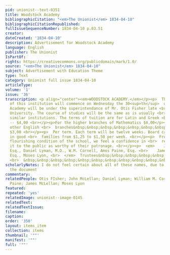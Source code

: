 ```yaml
---
pid: unionist--text-0351
title: Woodstock Academy
bibliographicCitation: "<em>The Unionist</em> 1834-04-10"
bibliographicCitationRepublished: 
fullIssueSequenceNumber: 1834-04-10 p.03.51
creator: 
dateCreated: '1834-04-10'
description: Advertisement for Woodstock Academy
language: English
publisher: The Unionist
IsPartOf: 
rights: https://creativecommons.org/publicdomain/mark/1.0/
source: "<em>The Unionist</em> 1834-04-10"
subject: Advertisement with Education Theme
type: Text
category: Unionist full issue 1834-04-10
articleType: 
volume: '1'
issue: '36'
transcription: <p align="center"><em>WOODSTOCK ACADEMY.</em></p><p>  The fall term
  of this institution will commence on Wednesday the 30<sup>th</sup>  of Oct. The
  Academy will be under the superintendance of Mr. Otis Fisher late <br>  of Brown
  University. The course of studies will be the same as is usually <br>  pursued in
  similar institutions. The terms of tuition are for Latin and Greek <br>  languages
  -- $4,00 <br></p><p>For the higher branches of Mathematics $4,00</p><p>  And for
  other English <br>  branches&nbsp;&nbsp;&nbsp;&nbsp;&nbsp;&nbsp;&nbsp;&nbsp;&nbsp;
  $3,00 <br></p><p>  Per term. Each term will be twelve weeks. Board can be obtained
  in good <br>  families from $1,25 to $1,50 per week. <br></p><p>  From the late
  flourishing condition of the school, we feel a confidence in <br>  recommending
  it to the public as worthy of their patronage. <br></p><p>  <em>    John McLellan,
  Esq., Daniel Lyman, M.D., W.M. Cornell, Amos Paine, Esq. <br>    James McLellan,
  Esq., Moses Lyon, <br>  </em>  Trustees&nbsp;&nbsp;&nbsp;&nbsp;&nbsp;&nbsp;&nbsp;&nbsp;&nbsp;&nbsp;&nbsp;&nbsp;&nbsp;&nbsp;&nbsp;&nbsp;&nbsp;&nbsp;&nbsp;&nbsp;&nbsp;&nbsp;&nbsp;&nbsp;&nbsp;&nbsp;&nbsp;&nbsp;&nbsp;&nbsp;&nbsp;&nbsp;&nbsp;&nbsp;&nbsp;&nbsp;&nbsp;&nbsp;
  <br>  &nbsp;&nbsp;&nbsp;&nbsp;&nbsp;&nbsp;&nbsp;&nbsp;&nbsp;&nbsp;&nbsp; 14 <br></p><p></p>
scholarlyNotes: I do not feel certain about all of these names, due to fuzziness of
  the document
commentary: 
relatedPeople: Otis FIsher; John McLellan; Daniel Lyman; William M. Cornell; Amos
  Paine; James McLellan; Moses Lyon
featured: 
repeated: 'yes'
relatedImage: unionist--image-0145
relatedText: 
relatedTextIssue: 
filename: 
caption: 
order: '350'
layout: items_item
collection: items
thumbnail: '""'
manifest: '""'
full: '""'
---
```

